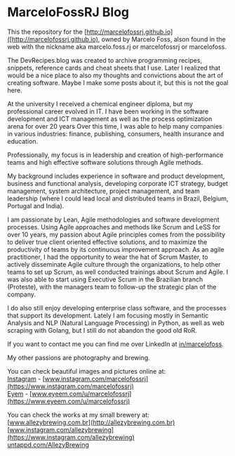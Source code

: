 # MarceloFossRJ Blog
This the repository for the [http://marcelofossrj.github.io]([http://marcelofossrj.github.io), owned by Marcelo Foss,
alson found in the web with the nickname aka marcelo.foss.rj or marcelofossrj or marcelofoss.

The DevRecipes.blog was created to archive programming recipes, snippets, reference cards and cheat sheets that I use. Later I realized that would be a nice place to also my thoughts and convictions about the art of creating software. Maybe I make some posts about it, but this is not the goal here.

At the university I received a chemical engineer diploma, but my professional career evolved in IT. I have been working in the software development and ICT management as well as the process optimization arena for over 20 years Over this time, I was able to help many companies in various industries: finance, publishing, consumers, health insurance and education.

Professionally, my focus is in leadership and creation of high-performance teams and high effective software solutions through Agile methods.

My background includes experience in software and product development, business and functional analysis, developing corporate ICT strategy, budget management, system architecture, project management, and team leadership (where I could lead local and distributed teams in Brazil, Belgium, Portugal and India).

I am passionate by Lean, Agile methodologies and software development processes. Using Agile approaches and methods like Scrum and LeSS for over 10 years, my passion about Agile principles comes from the possibility to deliver true client oriented effective solutions, and to maximize the productivity of teams by its continuous improvement approach.
As an agile practitioner, I had the opportunity to wear the hat of Scrum Master, to actively disseminate Agile culture through the organizations, to help other teams to set up Scrum, as well conducted trainings about Scrum and Agile. I was also able to start using Executive Scrum in the Brazilian branch (Proteste), with the managers team to follow-up the strategic plan of the company.

I do also still enjoy developing enterprise class software, and the processes that support its development. Lately I am focusing mostly in Semantic Analysis and NLP (Natural Language Processing) in Python, as well as web scraping with Golang, but I still do not abandon the good old RoR.

If you want to contact me you can find me over LinkedIn at [in/marcelofoss](https://linkedin.com/in/marcelofoss).

My other passions are photography and brewing.  

You can check beautiful images and pictures online at:  
[Instagram](https://www.instagram.com/marcelofossrj) - [www.instagram.com/marcelofossrj](https://www.instagram.com/marcelofossrj)   
[Eyem](https://www.eyeem.com/u/marcelofossrj) - [www.eyeem.com/u/marcelofossrj](https://www.eyeem.com/u/marcelofossrj)

You can check the works at my small brewery at:   
[www.allezybrewing.com.br](http://allezybrewing.com.br)  
[www.instagram.com/allezybrewing](https://www.instagram.com/allezybrewing)   
[untappd.com/AllezyBrewing](https://untappd.com/AllezyBrewing)
